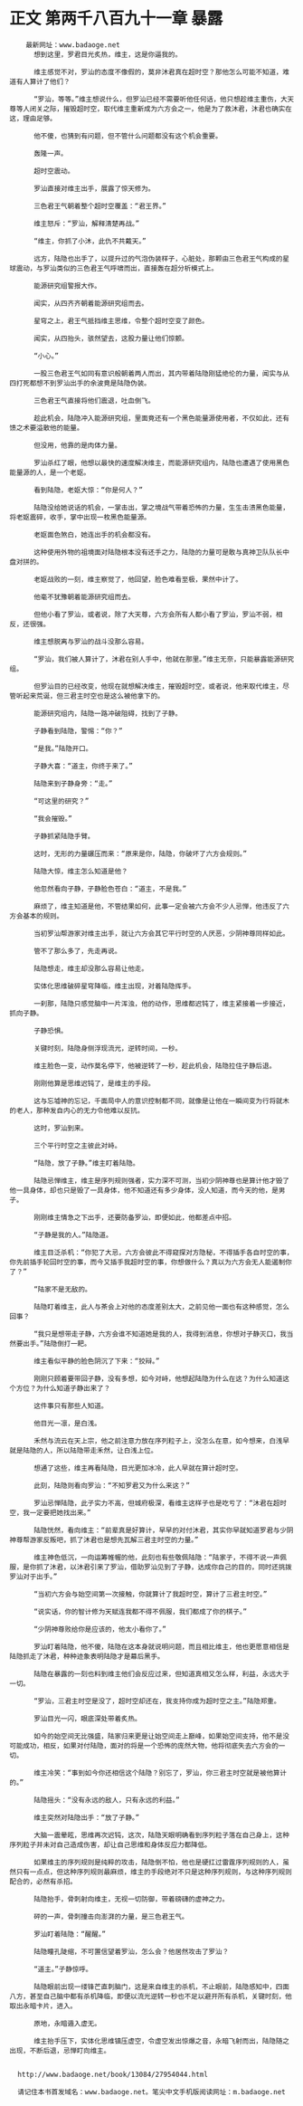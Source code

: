# 正文 第两千八百九十一章 暴露
        最新网址：www.badaoge.net
          想到这里，罗君目光炙热，维主，这是你逼我的。
      
          维主感觉不对，罗汕的态度不像假的，莫非沐君真在超时空？那他怎么可能不知道，难道有人算计了他们？
      
          “罗汕，等等。”维主想说什么，但罗汕已经不需要听他任何话，他只想趁维主重伤，大天尊等人闭关之际，摧毁超时空，取代维主重新成为六方会之一，他是为了救沐君，沐君也确实在这，理由足够。
      
          他不傻，也猜到有问题，但不管什么问题都没有这个机会重要。
      
          轰隆一声。
      
          超时空震动。
      
          罗汕直接对维主出手，展露了惊天修为。
      
          三色君王气朝着整个超时空覆盖：“君王界。”
      
          维主怒斥：“罗汕，解释清楚再战。”
      
          “维主，你抓了小沐，此仇不共戴天。”
      
          远方，陆隐也出手了，以提升过的气泡伪装样子，心脏处，那颗由三色君王气构成的星球震动，与罗汕类似的三色君王气呼啸而出，直接轰在超分析模式上。
      
          能源研究组警报大作。
      
          闻实，从四齐齐朝着能源研究组而去。
      
          星穹之上，君王气抵挡维主思维，令整个超时空变了颜色。
      
          闻实，从四抬头，骇然望去，这股力量让他们惊颤。
      
          “小心。”
      
          一股三色君王气如同有意识般朝着两人而出，其内带着陆隐刚猛绝伦的力量，闻实与从四打死都想不到罗汕出手的余波竟是陆隐伪装。
      
          三色君王气直接将他们震退，吐血倒飞。
      
          趁此机会，陆隐冲入能源研究组，里面竟还有一个黑色能量源使用者，不仅如此，还有馈之术要溢散他的能量。
      
          但没用，他靠的是肉体力量。
      
          罗汕杀红了眼，他想以最快的速度解决维主，而能源研究组内，陆隐也遭遇了使用黑色能量源的人，是一个老妪。
      
          看到陆隐，老妪大惊：“你是何人？”
      
          陆隐没给她说话的机会，一掌击出，掌之境战气带着恐怖的力量，生生击溃黑色能量，将老妪震碎，收手，掌中出现一枚黑色能量源。
      
          老妪面色煞白，她连出手的机会都没有。
      
          这种使用外物的祖境面对陆隐根本没有还手之力，陆隐的力量可是敢与真神卫队队长中盘对拼的。
      
          老妪战败的一刻，维主察觉了，他回望，脸色难看至极，果然中计了。
      
          他毫不犹豫朝着能源研究组而去。
      
          但他小看了罗汕，或者说，除了大天尊，六方会所有人都小看了罗汕，罗汕不弱，相反，还很强。
      
          维主想脱离与罗汕的战斗没那么容易。
      
          “罗汕，我们被人算计了，沐君在别人手中，他就在那里。”维主无奈，只能暴露能源研究组。
      
          但罗汕目的已经改变，他现在就想解决维主，摧毁超时空，或者说，他来取代维主，尽管听起来荒诞，但三君主时空也是这么被他拿下的。
      
          能源研究组内，陆隐一路冲破阻碍，找到了子静。
      
          子静看到陆隐，警惕：“你？”
      
          “是我。”陆隐开口。
      
          子静大喜：“道主，你终于来了。”
      
          陆隐来到子静身旁：“走。”
      
          “可这里的研究？”
      
          “我会摧毁。”
      
          子静抓紧陆隐手臂。
      
          这时，无形的力量碾压而来：“原来是你，陆隐，你破坏了六方会规则。”
      
          陆隐大惊，维主怎么知道是他？
      
          他忽然看向子静，子静脸色苍白：“道主，不是我。”
      
          麻烦了，维主知道是他，不管结果如何，此事一定会被六方会不少人忌惮，他违反了六方会基本的规则。
      
          当初罗汕帮游家对维主出手，就让六方会其它平行时空的人厌恶，少阴神尊同样如此。
      
          管不了那么多了，先走再说。
      
          陆隐想走，维主却没那么容易让他走。
      
          实体化思维破碎星穹降临，维主出现，对着陆隐挥手。
      
          一刹那，陆隐只感觉脑中一片浑浊，他的动作，思维都迟钝了，维主紧接着一步接近，抓向子静。
      
          子静恐惧。
      
          关键时刻，陆隐身侧浮现流光，逆转时间，一秒。
      
          维主脸色一变，动作莫名停下，他被逆转了一秒，趁此机会，陆隐拉住子静后退。
      
          刚刚他算是思维迟钝了，是维主的手段。
      
          这与忘墟神的忘记，千面局中人的意识控制都不同，就像是让他在一瞬间变为行将就木的老人，那种发自内心的无力令他难以反抗。
      
          这时，罗汕到来。
      
          三个平行时空之主彼此对峙。
      
          “陆隐，放了子静。”维主盯着陆隐。
      
          陆隐忌惮维主，维主是序列规则强者，实力深不可测，当初少阴神尊也是算计他才毁了他一具身体，却也只是毁了一具身体，他不知道还有多少身体，没人知道，而今天的他，是男子。
      
          刚刚维主情急之下出手，还要防备罗汕，即便如此，他都差点中招。
      
          “子静是我的人。”陆隐道。
      
          维主目泛杀机：“你犯了大忌，六方会彼此不得窥探对方隐秘，不得插手各自时空的事，你先前插手轮回时空的事，而今又插手我超时空的事，你想做什么？真以为六方会无人能遏制你了？”
      
          “陆家不是无敌的。
      
          陆隐盯着维主，此人与茶会上对他的态度差别太大，之前见他一面也有这种感觉，怎么回事？
      
          “我只是想带走子静，六方会谁不知道她是我的人，我得到消息，你想对子静灭口，我当然要出手。”陆隐倒打一耙。
      
          维主看似平静的脸色阴沉了下来：“狡辩。”
      
          刚刚只顾着要带回子静，没有多想，如今对峙，他想起陆隐为什么在这？为什么知道这个方位？为什么知道子静出来了？
      
          这件事只有那些人知道。
      
          他目光一凛，是白浅。
      
          禾然与流云在天上宗，他之前注意力放在序列粒子上，没怎么在意，如今想来，白浅早就是陆隐的人，所以陆隐带走禾然，让白浅上位。
      
          想通了这些，维主再看陆隐，目光更加冰冷，此人早就在算计超时空。
      
          此刻，陆隐则看向罗汕：“不知罗君又为什么来这？”
      
          罗汕忌惮陆隐，此子实力不高，但城府极深，看维主这样子也是吃亏了：“沐君在超时空，我一定要把她找出来。”
      
          陆隐恍然，看向维主：“前辈真是好算计，早早的对付沐君，其实你早就知道罗君与少阴神尊帮游家反叛吧，抓了沐君也是想先瓦解三君主时空的力量。”
      
          维主神色低沉，一向运筹帷幄的他，此刻也有些敬佩陆隐：“陆家子，不得不说一声佩服，是你抓了沐君，以沐君引来了罗汕，借助罗汕见到了子静，达成你自己的目的，同时还挑拨罗汕对于出手。”
      
          “当初六方会与始空间第一次接触，你就算计了我超时空，算计了三君主时空。”
      
          “说实话，你的智计修为天赋连我都不得不佩服，我们都成了你的棋子。”
      
          “少阴神尊败给你是应该的，他太小看你了。”
      
          罗汕盯着陆隐，他不傻，陆隐在这本身就说明问题，而且相比维主，他也更愿意相信是陆隐抓走了沐君，种种迹象表明陆隐才是幕后黑手。
      
          陆隐在暴露的一刻也料到维主他们会反应过来，但知道真相又怎么样，利益，永远大于一切。
      
          “罗汕，三君主时空是没了，超时空却还在，我支持你成为超时空之主。”陆隐郑重。
      
          罗汕目光一闪，眼底深处带着炙热。
      
          如今的始空间无比强盛，陆家归来更是让始空间走上巅峰，如果始空间支持，他不是没可能成功，相反，如果对付陆隐，面对的将是一个恐怖的庞然大物，他将彻底失去六方会的一切。
      
          维主冷笑：“事到如今你还相信这个陆隐？别忘了，罗汕，你三君主时空就是被他算计的。”
      
          陆隐摇头：“没有永远的敌人，只有永远的利益。”
      
          维主突然对陆隐出手：“放了子静。”
      
          大脑一震晕眩，思维再次迟钝，这次，陆隐天眼明确看到序列粒子落在自己身上，这种序列粒子并未对自己造成伤害，却让自己思维和身体反应力都降低。
      
          如果维主的序列规则是纯粹的攻击，陆隐倒不怕，他也是硬扛过雷霆序列规则的人，虽然只有一点点，但这种序列规则最麻烦，维主的手段绝对不只是这种序列规则，与这种序列规则配合的，必然有杀招。
      
          陆隐抬手，骨刺射向维主，无视一切防御，带着磅礴的虚神之力。
      
          砰的一声，骨刺撞击向澎湃的力量，是三色君王气。
      
          罗汕盯着陆隐：“醒醒。”
      
          陆隐瞳孔陡缩，不可置信望着罗汕，怎么会？他居然攻击了罗汕？
      
          “道主。”子静惊呼。
      
          陆隐眼前出现一缕锋芒直刺脑门，这是来自维主的杀机，不止眼前，陆隐感知中，四面八方，甚至自己脑中都有杀机降临，即便以流光逆转一秒也不足以避开所有杀机，关键时刻，他取出永暗卡片，进入。
      
          原地，永暗遁入虚无。
      
          维主抬手压下，实体化思维镇压虚空，令虚空发出惊爆之音，永暗飞射而出，陆隐随之出现，不断后退，忌惮盯向维主。
      
      
      http://www.badaoge.net/book/13084/27954044.html
      
      请记住本书首发域名：www.badaoge.net。笔尖中文手机版阅读网址：m.badaoge.net
